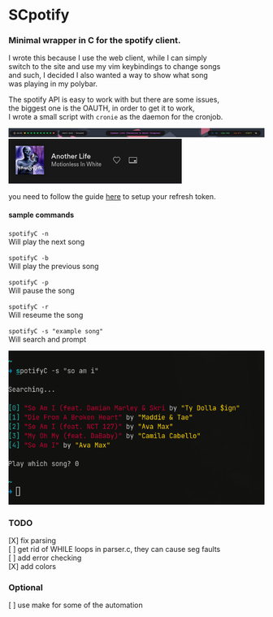 # SCpotify

### Minimal wrapper in C for the spotify client. 

I wrote this because I use the web client, while I can simply  
switch to the site and use my vim keybindings to change songs  
and such, I decided I also wanted a way to show what song  
was playing in my polybar.  

The spotify API is easy to work with but there are some issues,  
the biggest one is the OAUTH, in order to get it to work,  
I wrote a small script with `cronie` as the daemon for the cronjob.  

![sample 1](samples/2021-07-15_18-34.png)
![sample 2](samples/2021-07-15_18-34_1.png)

you need to follow the guide [here](https://developer.spotify.com/documentation/general/guides/authorization-guide/) to setup your refresh token.

#### sample commands
`spotifyC -n`  
Will play the next song  

`spotifyC -b`  
Will play the previous song  

`spotifyC -p`  
Will pause the song  

`spotifyC -r`  
Will reseume the song  
  
`spotifyC -s "example song"`  
Will search and prompt  

![sample 3](samples/2021-07-26_17-34.png)

### TODO
[X] fix parsing  
[ ] get rid of WHILE loops in parser.c, they can cause seg faults  
[ ] add error checking  
[X] add colors

### Optional  
[ ] use make for some of the automation
